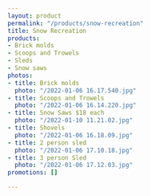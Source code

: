 ```yaml
---
layout: product
permalink: "/products/snow-recreation"
title: Snow Recreation
products:
- Brick molds
- Scoops and Trowels
- Sleds
- Snow saws
photos:
- title: Brick molds
  photo: "/2022-01-06 16.17.540.jpg"
- title: Scoops and Trowels
  photo: "/2022-01-06 16.14.220.jpg"
- title: Snow Saws $18 each
  photo: "/2022-01-10 11.21.02.jpg"
- title: Shovels
  photo: "/2022-01-06 16.18.09.jpg"
- title: 2 person sled
  photo: "/2022-01-06 17.10.18.jpg"
- title: 3 person Sled
  photo: "/2022-01-06 17.12.03.jpg"
promotions: []

---
```

